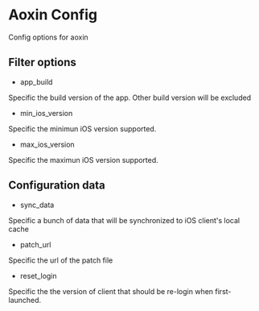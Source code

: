 # Aoxin Config

Config options for aoxin

## Filter options 

* app_build

Specific the build version of the app. Other build version will be excluded

* min_ios_version

Specific the minimun iOS version supported.

* max_ios_version

Specific the maximun iOS version supported.

## Configuration data

* sync_data

Specific a bunch of data that will be synchronized to iOS client's local cache

* patch_url

Specific the url of the patch file

* reset_login

Specific the the version of client that should be re-login when first-launched.

